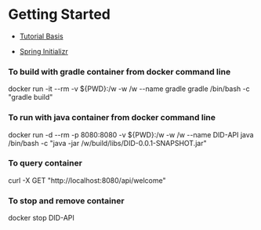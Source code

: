 # Getting Started

* [Tutorial Basis](https://springbootdev.com/2018/01/08/docker-spring-boot-and-spring-data-jpa-mysql-rest-api-example-with-docker-with-docker-compose/)

* [Spring Initializr](https://start.spring.io/)

### To build with gradle container from docker command line 

docker run -it --rm -v ${PWD}:/w -w /w --name gradle gradle /bin/bash -c "gradle build"

### To run with java container from docker command line

docker run -d --rm -p 8080:8080 -v ${PWD}:/w -w /w --name DID-API java /bin/bash -c "java -jar /w/build/libs/DID-0.0.1-SNAPSHOT.jar"

### To query container

curl -X GET "http://localhost:8080/api/welcome"

### To stop and remove container

docker stop DID-API